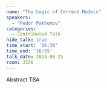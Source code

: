 ```yaml
---
name: "The Logic of Correct Models"
speakers:
  - "Fedor Pakhomov"
categories:
  - Contributed Talk
hide_talk: true
time_start: '16:30'
time_end: '16:55'
talk_date: 2024-06-25
room: J336
---
```


Abstract TBA
